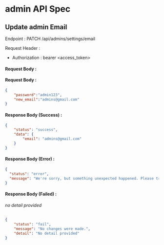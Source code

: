 # admin API Spec

## Update admin Email

Endpoint : PATCH /api/admins/settings/email

Request Header :
- Authorization : bearer <access_token>

#### Request Body :

#### Request Body :

```json
{
	"password":"admin123",
	"new_email":"admins@gmail.com"
}
```

#### Response Body (Success) :

```json
{
	"status": "success",
	"data": {
		"email": "admins@gmail.com"
	}
}
```

#### Response Body (Error) :
```json
{
  "status": "error",
  "message": "We're sorry, but something unexpected happened. Please try again later."
}
```


#### Response Body (Failed) :

###### no detail provided 

```json
{
	"status": "fail",
	"message": "No changes were made.",
	"detail": "No detail provided"
}

```





